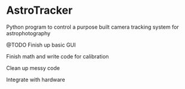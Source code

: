 # AstroTracker
Python program to control a purpose built camera tracking system for astrophotography

@TODO
Finish up basic GUI

Finish math and write code for calibration

Clean up messy code

Integrate with hardware
